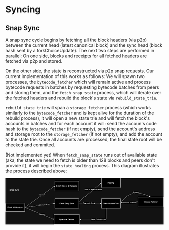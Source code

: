 # Syncing

## Snap Sync

A snap sync cycle begins by fetching all the block headers (via p2p) between the current head (latest canonical block) and the sync head (block hash sent by a forkChoiceUpdate).
The next two steps are performed in parallel:
On one side, blocks and receipts for all fetched headers are fetched via p2p and stored.

On the other side, the state is reconstructed via p2p snap requests. Our current implementation of this works as follows:
We will spawn two processes, the `bytecode_fetcher` which will remain active and process bytecode requests in batches by requesting bytecode batches from peers and storing them, and the `fetch_snap_state` process, which will iterate over the fetched headers and rebuild the block's state via `rebuild_state_trie`.

`rebuild_state_trie` will span a `storage_fetcher` process (which works similarly to the `bytecode_fetcher` and is kept alive for the duration of the rebuild process), it will open a new state trie and will fetch the block's accounts in batches and for each account it will: send the accoun's code hash to the `bytecode_fetcher` (if not empty), send the account's address and storage root to the `storage_fetcher` (if not empty), and add the account to the state trie. Once all accounts are processed, the final state root will be checked and commited.

(Not implemented yet) When `fetch_snap_state` runs out of available state (aka, the state we need to fetch is older than 128 blocks and peers don't provide it), it will begin the `state_healing` process.
This diagram illustrates the process described above:

![snap_sync](/crates/networking/docs/diagrams/snap_sync.jpg)
